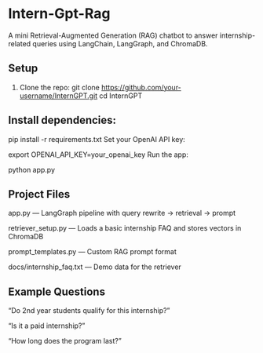 # Intern-Gpt-Rag

A mini Retrieval-Augmented Generation (RAG) chatbot to answer internship-related queries using LangChain, LangGraph, and ChromaDB.

## Setup

1. Clone the repo:
   git clone https://github.com/your-username/InternGPT.git
   cd InternGPT

## Install dependencies:

pip install -r requirements.txt
Set your OpenAI API key:

export OPENAI_API_KEY=your_openai_key
Run the app:

python app.py

## Project Files
app.py — LangGraph pipeline with query rewrite → retrieval → prompt

retriever_setup.py — Loads a basic internship FAQ and stores vectors in ChromaDB

prompt_templates.py — Custom RAG prompt format

docs/internship_faq.txt — Demo data for the retriever

## Example Questions
“Do 2nd year students qualify for this internship?”

“Is it a paid internship?”

“How long does the program last?”
